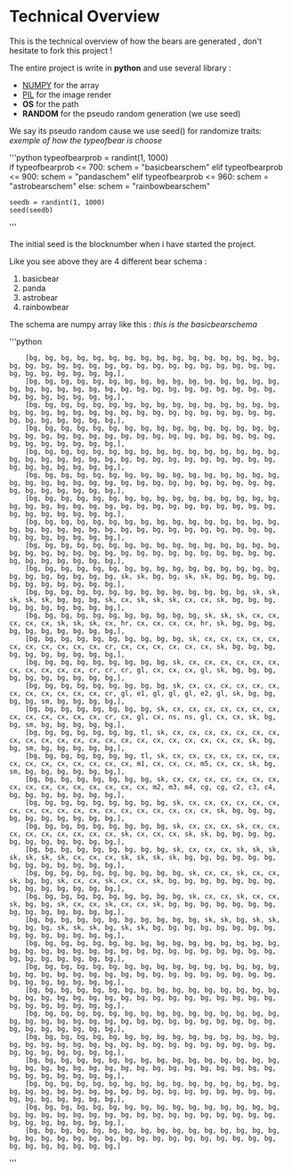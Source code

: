 # Technical Overview

This is the technical overview of how the bears are generated , don't hesitate to fork this project !

The entire project is write in __python__ and use several library :

* [NUMPY](https://numpy.org/) for the array
* [PIL](https://pillow.readthedocs.io/en/stable/) for the image render  
* __OS__ for the path
* __RANDOM__ for the pseudo random generation (we use seed)

We say its pseudo random cause we use seed() for randomize traits:
*exemple of how the typeofbear is choose*

'''python
 typeofbearprob = randint(1, 1000)  
    if typeofbearprob <= 700:
        schem = "basicbearschem"
    elif typeofbearprob <= 900:
        schem = "pandaschem"
    elif typeofbearprob <= 960:
        schem = "astrobearschem"
    else:
        schem = "rainbowbearschem"

    seedb = randint(1, 1000)
    seed(seedb)
'''

The initial seed is the blocknumber when i have started the project.

Like you see above they are 4 different bear schema :

1. basicbear
2. panda
3. astrobear
4. rainbowbear

The schema are numpy array like this :
*this is the basicbearschema*

'''python

        [bg, bg, bg, bg, bg, bg, bg, bg, bg, bg, bg, bg, bg, bg, bg, bg, bg, bg, bg, bg, bg, bg, bg, bg, bg, bg, bg, bg, bg, bg, bg, bg, bg, bg, bg, bg, bg, bg, bg, bg,],
        [bg, bg, bg, bg, bg, bg, bg, bg, bg, bg, bg, bg, bg, bg, bg, bg, bg, bg, bg, bg, bg, bg, bg, bg, bg, bg, bg, bg, bg, bg, bg, bg, bg, bg, bg, bg, bg, bg, bg, bg,],
        [bg, bg, bg, bg, bg, bg, bg, bg, bg, bg, bg, bg, bg, bg, bg, bg, bg, bg, bg, bg, bg, bg, bg, bg, bg, bg, bg, bg, bg, bg, bg, bg, bg, bg, bg, bg, bg, bg, bg, bg,],
        [bg, bg, bg, bg, bg, bg, bg, bg, bg, bg, bg, bg, bg, bg, bg, bg, bg, bg, bg, bg, bg, bg, bg, bg, bg, bg, bg, bg, bg, bg, bg, bg, bg, bg, bg, bg, bg, bg, bg, bg,],
        [bg, bg, bg, bg, bg, bg, bg, bg, bg, bg, bg, bg, bg, bg, bg, bg, bg, bg, bg, bg, bg, bg, bg, bg, bg, bg, bg, bg, bg, bg, bg, bg, bg, bg, bg, bg, bg, bg, bg, bg,],
        [bg, bg, bg, bg, bg, bg, bg, bg, bg, bg, bg, bg, bg, bg, bg, bg, bg, bg, bg, bg, bg, bg, bg, bg, bg, bg, bg, bg, bg, bg, bg, bg, bg, bg, bg, bg, bg, bg, bg, bg,],
        [bg, bg, bg, bg, bg, bg, bg, bg, bg, bg, bg, bg, bg, bg, bg, bg, bg, bg, bg, bg, bg, bg, bg, bg, bg, bg, bg, bg, bg, bg, bg, bg, bg, bg, bg, bg, bg, bg, bg, bg,],
        [bg, bg, bg, bg, bg, bg, bg, bg, bg, bg, bg, bg, bg, bg, bg, bg, bg, bg, bg, bg, bg, bg, bg, bg, bg, bg, bg, bg, bg, bg, bg, bg, bg, bg, bg, bg, bg, bg, bg, bg,],
        [bg, bg, bg, bg, bg, bg, bg, bg, bg, bg, bg, bg, bg, bg, bg, bg, bg, bg, bg, bg, bg, bg, bg, bg, bg, bg, bg, bg, bg, bg, bg, bg, bg, bg, bg, bg, bg, bg, bg, bg,],
        [bg, bg, bg, bg, bg, bg, bg, bg, bg, bg, bg, bg, bg, bg, bg, bg, bg, bg, bg, bg, bg, bg, bg, sk, sk, bg, bg, sk, sk, bg, bg, bg, bg, bg, bg, bg, bg, bg, bg, bg,],
        [bg, bg, bg, bg, bg, bg, bg, bg, bg, bg, bg, bg, bg, bg, sk, sk, sk, sk, sk, bg, bg, bg, sk, cx, sk, sk, sk, cx, cx, sk, bg, bg, bg, bg, bg, bg, bg, bg, bg, bg,],
        [bg, bg, bg, bg, bg, bg, bg, bg, bg, bg, bg, sk, sk, sk, cx, cx, cx, cx, cx, sk, sk, sk, cx, hr, cx, cx, cx, cx, hr, sk, bg, bg, bg, bg, bg, bg, bg, bg, bg, bg,],
        [bg, bg, bg, bg, bg, bg, bg, bg, bg, bg, sk, cx, cx, cx, cx, cx, cx, cx, cx, cx, cx, cx, cr, cx, cx, cx, cx, cx, cx, sk, bg, bg, bg, bg, bg, bg, bg, bg, bg, bg,],
        [bg, bg, bg, bg, bg, bg, bg, bg, bg, sk, cx, cx, cx, cx, cx, cx, cx, cx, cx, cx, cx, cr, cr, cr, gl, cx, cx, cx, gl, sk, bg, bg, bg, bg, bg, bg, bg, bg, bg, bg,],
        [bg, bg, bg, bg, bg, bg, bg, bg, bg, sk, cx, cx, cx, cx, cx, cx, cx, cx, cx, cx, cx, cx, cr, gl, e1, gl, gl, gl, e2, gl, sk, bg, bg, bg, bg, sm, bg, bg, bg, bg,],
        [bg, bg, bg, bg, bg, bg, bg, bg, sk, cx, cx, cx, cx, cx, cx, cx, cx, cx, cx, cx, cx, cx, cr, cx, gl, cx, ns, ns, gl, cx, cx, sk, bg, bg, sm, bg, bg, bg, bg, bg,],
        [bg, bg, bg, bg, bg, bg, bg, tl, sk, cx, cx, cx, cx, cx, cx, cx, cx, cx, cx, cx, cx, cx, cx, cx, cx, cx, cx, cx, cx, cx, cx, sk, bg, bg, sm, bg, bg, bg, bg, bg,],
        [bg, bg, bg, bg, bg, bg, bg, tl, sk, cx, cx, cx, cx, cx, cx, cx, cx, cx, cx, cx, cx, cx, cx, cx, m1, cx, cx, cx, m5, cx, cx, sk, bg, sm, bg, bg, bg, bg, bg, bg,],
        [bg, bg, bg, bg, bg, bg, bg, bg, sk, cx, cx, cx, cx, cx, cx, cx, cx, cx, cx, cx, cx, cx, cx, cx, cx, m2, m3, m4, cg, cg, c2, c3, c4, bg, bg, bg, bg, bg, bg, bg,],
        [bg, bg, bg, bg, bg, bg, bg, bg, bg, sk, cx, cx, cx, cx, cx, cx, cx, cx, cx, cx, cx, cx, cx, cx, cx, cx, cx, cx, cx, sk, bg, bg, bg, bg, bg, bg, bg, bg, bg, bg,],
        [bg, bg, bg, bg, bg, bg, bg, bg, bg, sk, cx, cx, cx, sk, cx, cx, cx, cx, cx, cx, cx, cx, cx, sk, cx, cx, cx, sk, sk, bg, bg, bg, bg, bg, bg, bg, bg, bg, bg, bg,],
        [bg, bg, bg, bg, bg, bg, bg, bg, bg, sk, cx, cx, cx, sk, sk, sk, sk, sk, sk, sk, cx, cx, cx, sk, sk, sk, sk, bg, bg, bg, bg, bg, bg, bg, bg, bg, bg, bg, bg, bg,],
        [bg, bg, bg, bg, bg, bg, bg, bg, bg, bg, sk, cx, cx, sk, cx, cx, sk, bg, bg, sk, cx, cx, sk, cx, cx, sk, bg, bg, bg, bg, bg, bg, bg, bg, bg, bg, bg, bg, bg, bg,],
        [bg, bg, bg, bg, bg, bg, bg, bg, bg, bg, sk, cx, cx, sk, cx, cx, sk, bg, bg, sk, cx, cx, sk, cx, cx, sk, bg, bg, bg, bg, bg, bg, bg, bg, bg, bg, bg, bg, bg, bg,],
        [bg, bg, bg, bg, bg, bg, bg, bg, bg, bg, bg, sk, sk, bg, sk, sk, bg, bg, bg, sk, sk, sk, bg, sk, sk, bg, bg, bg, bg, bg, bg, bg, bg, bg, bg, bg, bg, bg, bg, bg,],
        [bg, bg, bg, bg, bg, bg, bg, bg, bg, bg, bg, bg, bg, bg, bg, bg, bg, bg, bg, bg, bg, bg, bg, bg, bg, bg, bg, bg, bg, bg, bg, bg, bg, bg, bg, bg, bg, bg, bg, bg,],
        [bg, bg, bg, bg, bg, bg, bg, bg, bg, bg, bg, bg, bg, bg, bg, bg, bg, bg, bg, bg, bg, bg, bg, bg, bg, bg, bg, bg, bg, bg, bg, bg, bg, bg, bg, bg, bg, bg, bg, bg,],
        [bg, bg, bg, bg, bg, bg, bg, bg, bg, bg, bg, bg, bg, bg, bg, bg, bg, bg, bg, bg, bg, bg, bg, bg, bg, bg, bg, bg, bg, bg, bg, bg, bg, bg, bg, bg, bg, bg, bg, bg,],
        [bg, bg, bg, bg, bg, bg, bg, bg, bg, bg, bg, bg, bg, bg, bg, bg, bg, bg, bg, bg, bg, bg, bg, bg, bg, bg, bg, bg, bg, bg, bg, bg, bg, bg, bg, bg, bg, bg, bg, bg,],
        [bg, bg, bg, bg, bg, bg, bg, bg, bg, bg, bg, bg, bg, bg, bg, bg, bg, bg, bg, bg, bg, bg, bg, bg, bg, bg, bg, bg, bg, bg, bg, bg, bg, bg, bg, bg, bg, bg, bg, bg,],
        [bg, bg, bg, bg, bg, bg, bg, bg, bg, bg, bg, bg, bg, bg, bg, bg, bg, bg, bg, bg, bg, bg, bg, bg, bg, bg, bg, bg, bg, bg, bg, bg, bg, bg, bg, bg, bg, bg, bg, bg,],
        [bg, bg, bg, bg, bg, bg, bg, bg, bg, bg, bg, bg, bg, bg, bg, bg, bg, bg, bg, bg, bg, bg, bg, bg, bg, bg, bg, bg, bg, bg, bg, bg, bg, bg, bg, bg, bg, bg, bg, bg,],
        [bg, bg, bg, bg, bg, bg, bg, bg, bg, bg, bg, bg, bg, bg, bg, bg, bg, bg, bg, bg, bg, bg, bg, bg, bg, bg, bg, bg, bg, bg, bg, bg, bg, bg, bg, bg, bg, bg, bg, bg,],
        [bg, bg, bg, bg, bg, bg, bg, bg, bg, bg, bg, bg, bg, bg, bg, bg, bg, bg, bg, bg, bg, bg, bg, bg, bg, bg, bg, bg, bg, bg, bg, bg, bg, bg, bg, bg, bg, bg, bg, bg,]
'''